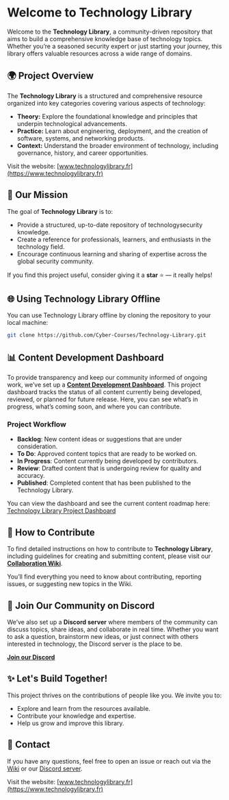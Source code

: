 # Welcome to Technology Library

Welcome to the **Technology Library**, a community-driven repository that aims to build a comprehensive knowledge base of technology topics. Whether you’re a seasoned security expert or just starting your journey, this library offers valuable resources across a wide range of domains.

## 🌍 Project Overview

The **Technology Library** is a structured and comprehensive resource organized into key categories covering various aspects of technology:

- **Theory:** Explore the foundational knowledge and principles that underpin technological advancements.
- **Practice:** Learn about engineering, deployment, and the creation of software, systems, and networking products.
- **Context:** Understand the broader environment of technology, including governance, history, and career opportunities.

Visit the website: [www.technologylibrary.fr](https://www.technologylibrary.fr)

## 🎯 Our Mission

The goal of **Technology Library** is to:
- Provide a structured, up-to-date repository of technologysecurity knowledge.
- Create a reference for professionals, learners, and enthusiasts in the technology field.
- Encourage continuous learning and sharing of expertise across the global security community.

If you find this project useful, consider giving it a **star** ⭐ — it really helps!

## 🌐 Using Technology Library Offline

You can use Technology Library offline by cloning the repository to your local machine:

```bash
git clone https://github.com/Cyber-Courses/Technology-Library.git
```

## 📊 Content Development Dashboard

To provide transparency and keep our community informed of ongoing work, we’ve set up a **[Content Development Dashboard](https://github.com/orgs/Cyber-Courses/projects/2)**. This project dashboard tracks the status of all content currently being developed, reviewed, or planned for future release. Here, you can see what’s in progress, what’s coming soon, and where you can contribute.

### Project Workflow

- **Backlog**: New content ideas or suggestions that are under consideration.
- **To Do**: Approved content topics that are ready to be worked on.
- **In Progress**: Content currently being developed by contributors.
- **Review**: Drafted content that is undergoing review for quality and accuracy.
- **Published**: Completed content that has been published to the Technology Library.

You can view the dashboard and see the current content roadmap here: [Technology Library Project Dashboard](https://github.com/orgs/Cyber-Courses/projects/2)

## 📄 How to Contribute

To find detailed instructions on how to contribute to **Technology Library**, including guidelines for creating and submitting content, please visit our **[Collaboration Wiki](https://github.com/Cyber-Courses/Technology-Library/wiki)**.

You’ll find everything you need to know about contributing, reporting issues, or suggesting new topics in the Wiki.

## 💬 Join Our Community on Discord

We’ve also set up a **Discord server** where members of the community can discuss topics, share ideas, and collaborate in real time. Whether you want to ask a question, brainstorm new ideas, or just connect with others interested in technology, the Discord server is the place to be.

**[Join our Discord](https://discord.gg/a9XwRKxdHf)**

## ✨ Let's Build Together!

This project thrives on the contributions of people like you. We invite you to:
- Explore and learn from the resources available.
- Contribute your knowledge and expertise.
- Help us grow and improve this library.

## 📧 Contact

If you have any questions, feel free to open an issue or reach out via the [Wiki](https://github.com/Cyber-Courses/Technology-Library/wiki) or our [Discord server](https://discord.gg/a9XwRKxdHf).

Visit the website: [www.technologylibrary.fr](https://www.technologylibrary.fr)
